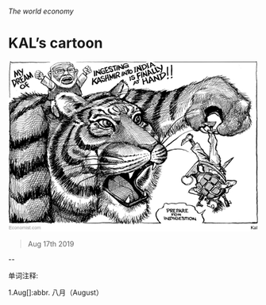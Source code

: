 ###### The world economy

# KAL’s cartoon 

![image](images/20190817_WWD000.jpg) 

> Aug 17th 2019 

-- 

 单词注释:

1.Aug[]:abbr. 八月（August） 

